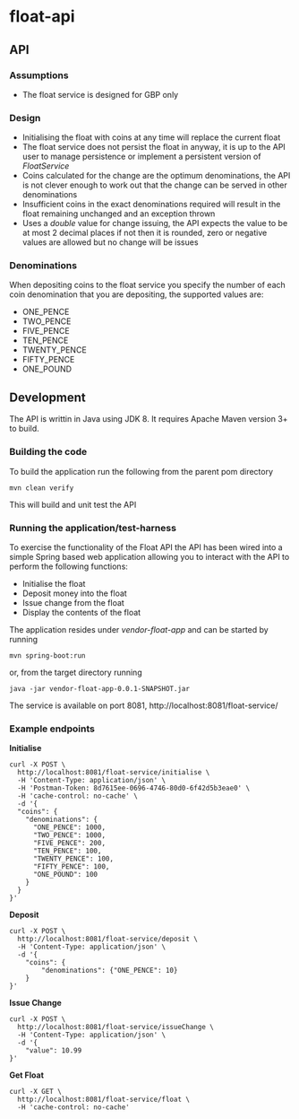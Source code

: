 # float-api

## API

### Assumptions 

* The float service is designed for GBP only

### Design 

* Initialising the float with coins at any time will replace the current float
* The float service does not persist the float in anyway, it is up to the API user to manage persistence or implement a persistent version of _FloatService_
* Coins calculated for the change are the optimum denominations, the API is not clever enough to work out that the change can be served in other denominations
* Insufficient coins in the exact denominations required will result in the float remaining unchanged and an exception thrown
* Uses a _double_ value for change issuing, the API expects the value to be at most 2 decimal places if not then it is rounded, zero or negative values are allowed but no change will be issues

### Denominations

When depositing coins to the float service you specify the number of each coin denomination that you are depositing, the supported values are:

* ONE_PENCE
* TWO_PENCE
* FIVE_PENCE
* TEN_PENCE
* TWENTY_PENCE
* FIFTY_PENCE
* ONE_POUND

## Development

The API is writtin in Java using JDK 8.  It requires Apache Maven version 3+ to build.

### Building the code

To build the application run the following from the parent pom directory

```
mvn clean verify
```

This will build and unit test the API


### Running the application/test-harness

To exercise the functionality of the Float API the API has been wired into a simple Spring based web application allowing you to interact
with the API to perform the following functions:

* Initialise the float
* Deposit money into the float
* Issue change from the float
* Display the contents of the float

The application resides under _vendor-float-app_ and can be started by running

```
mvn spring-boot:run
```

or, from the target directory running

```
java -jar vendor-float-app-0.0.1-SNAPSHOT.jar
```



The service is available on port 8081, http://localhost:8081/float-service/


### Example endpoints

**Initialise**

```
curl -X POST \
  http://localhost:8081/float-service/initialise \
  -H 'Content-Type: application/json' \
  -H 'Postman-Token: 8d7615ee-0696-4746-80d0-6f42d5b3eae0' \
  -H 'cache-control: no-cache' \
  -d '{
  "coins": {
    "denominations": {
      "ONE_PENCE": 1000,
      "TWO_PENCE": 1000,
      "FIVE_PENCE": 200,
      "TEN_PENCE": 100,
      "TWENTY_PENCE": 100,
      "FIFTY_PENCE": 100,
      "ONE_POUND": 100
    }
  }
}'
```


**Deposit**

```
curl -X POST \
  http://localhost:8081/float-service/deposit \
  -H 'Content-Type: application/json' \
  -d '{
    "coins": {
        "denominations": {"ONE_PENCE": 10}
    }
}'
```

**Issue Change**

```
curl -X POST \
  http://localhost:8081/float-service/issueChange \
  -H 'Content-Type: application/json' \
  -d '{
    "value": 10.99
}'
```

**Get Float**

```
curl -X GET \
  http://localhost:8081/float-service/float \
  -H 'cache-control: no-cache'
```
